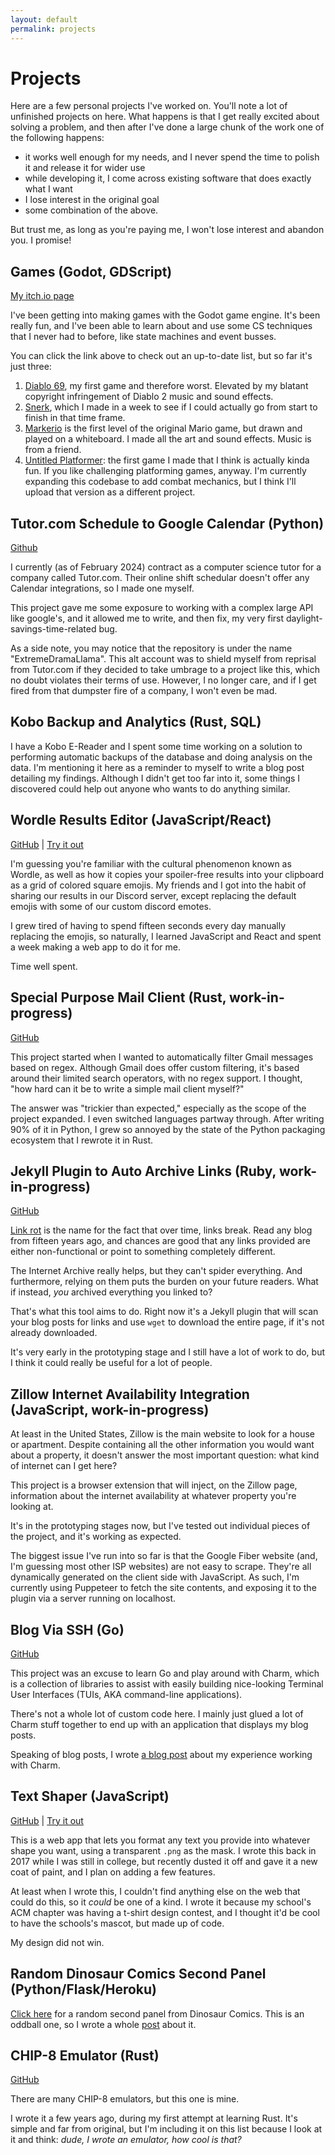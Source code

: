 ```yaml
---
layout: default
permalink: projects
---
```


# Projects

Here are a few personal projects I've worked on. You'll note a lot of unfinished projects on here. What happens is that I get really excited about solving a problem, and then after I've done a large chunk of the work one of the following happens:

* it works well enough for my needs, and I never spend the time to polish it and release it for wider use
* while developing it, I come across existing software that does exactly what I want
* I lose interest in the original goal
* some combination of the above.

But trust me, as long as you're paying me, I won't lose interest and abandon you. I promise!

## Games (Godot, GDScript) 

[My itch.io page](https://crispinstichart.itch.io/)

I've been getting into making games with the Godot game engine. It's been really fun, and I've been able to learn about and use some CS techniques that I never had to before, like state machines and event busses.

You can click the link above to check out an up-to-date list, but so far it's just three:

1. [Diablo 69](https://crispinstichart.itch.io/diablo69), my first game and therefore worst. Elevated by my blatant copyright infringement of Diablo 2 music and sound effects.
2.  [Snerk](https://crispinstichart.itch.io/snerk), which I made in a week to see if I could actually go from start to finish in that time frame.
3. [Markerio](https://crispinstichart.itch.io/markerio-1-1) is the first level of the original Mario game, but drawn and played on a whiteboard. I made all the art and sound effects. Music is from a friend.
4. [Untitled Platformer](https://crispinstichart.itch.io/metroidvania-movement-test): the first game I made that I think is actually kinda fun. If you like challenging platforming games, anyway. I'm currently expanding this codebase to add combat mechanics, but I think I'll upload that version as a different project.

## Tutor.com Schedule to Google Calendar (Python)

[Github](https://github.com/ExtremeDramaLlama/ScheduleToCalendar)

I currently (as of February 2024) contract as a computer science tutor for a company called Tutor.com. Their online shift schedular doesn't offer any Calendar integrations, so I made one myself.  

This project gave me some exposure to working with a complex large API like google's, and it allowed me to write, and then fix, my very first daylight-savings-time-related bug.

As a side note, you may notice that the repository is under the name "ExtremeDramaLlama". This alt account was to shield myself from reprisal from Tutor.com if they decided to take umbrage to a project like this, which no doubt violates their terms of use. However, I no longer care, and if I get fired from that dumpster fire of a company, I won't even be mad. 

## Kobo Backup and Analytics (Rust, SQL)

I have a Kobo E-Reader and I spent some time working on a solution to performing automatic backups of the database and doing analysis on the data. I'm mentioning it here as a reminder to myself to write a blog post detailing my findings. Although I didn't get too far into it, some things I discovered could help out anyone who wants to do anything similar.

## Wordle Results Editor (JavaScript/React)

[GitHub](https://github.com/CrispinStichart/wordle-result-editor) \| [Try it out](https://crispinstichart.github.io/wordle-result-editor/)

I'm guessing you're familiar with the cultural phenomenon known as Wordle, as well as how it copies your spoiler-free results into your clipboard as a grid of colored square emojis. My friends and I got into the habit of sharing our results in our Discord server, except replacing the default emojis with some of our custom discord emotes.

I grew tired of having to spend fifteen seconds every day manually replacing the emojis, so naturally, I learned JavaScript and React and spent a week making a web app to do it for me.

Time well spent.

## Special Purpose Mail Client (Rust, work-in-progress)

[GitHub](https://github.com/CrispinStichart/email-liberator)

This project started when I wanted to automatically filter Gmail messages based on regex. Although Gmail does offer custom filtering, it's based around their limited search operators, with no regex support. I thought, "how hard can it be to write a simple mail client myself?"

The answer was "trickier than expected," especially as the scope of the project expanded. I even switched languages partway through. After writing 90% of it in Python, I grew so annoyed by the state of the Python packaging ecosystem that I rewrote it in Rust.

## Jekyll Plugin to Auto Archive Links (Ruby, work-in-progress)

[GitHub](https://github.com/CrispinStichart/jekyll-automatic-link-archiver)

[Link rot][linkrot] is the name for the fact that over time, links break. Read any blog from fifteen years ago, and chances are good that any links provided are either non-functional or point to something completely different.

The Internet Archive really helps, but they can't spider everything. And furthermore, relying on them puts the burden on your future readers. What if instead, *you* archived everything you linked to?

That's what this tool aims to do. Right now it's a Jekyll plugin that will scan your blog posts for links and use `wget` to download the entire page, if it's not already downloaded.

It's very early in the prototyping stage and I still have a lot of work to do, but I think it could really be useful for a lot of people.

[linkrot]: https://en.wikipedia.org/wiki/Link_rot

## Zillow Internet Availability Integration (JavaScript, work-in-progress)

At least in the United States, Zillow is the main website to look for a house or apartment. Despite containing all the other information you would want about a property, it doesn't answer the most important question: what kind of internet can I get here?

This project is a browser extension that will inject, on the Zillow page, information about the internet availability at whatever property you're looking at.

It's in the prototyping stages now, but I've tested out individual pieces of the project, and it's working as expected.

The biggest issue I've run into so far is that the Google Fiber website (and, I'm guessing most other ISP websites) are not easy to scrape. They're all dynamically generated on the client side with JavaScript. As such, I'm currently using Puppeteer to fetch the site contents, and exposing it to the plugin via a server running on localhost.


## Blog Via SSH (Go)

[GitHub](https://github.com/CrispinStichart/website-via-ssh)

This project was an excuse to learn Go and play around with Charm, which is a collection of libraries to assist with easily building nice-looking Terminal User Interfaces (TUIs, AKA command-line applications).

There's not a whole lot of custom code here. I mainly just glued a lot of Charm stuff together to end up with an application that displays my blog posts.

Speaking of blog posts, I wrote [a blog post][blog] about my experience working with Charm.

[blog]: ../learning-go-and-charm/

## Text Shaper (JavaScript)

[GitHub](https://github.com/CrispinStichart/text-shaper) \| [Try it out](https://crispinstichart.github.io/text-shaper/)

This is a web app that lets you format any text you provide into whatever shape you want, using a transparent `.png` as the mask.  I wrote this back in 2017 while I was still in college, but recently dusted it off and gave it a new coat of paint, and I plan on adding a few features.

At least when I wrote this, I couldn't find anything else on the web that could do this, so it *could* be one of a kind. I wrote it because my school's ACM chapter was having a t-shirt design contest, and I thought it'd be cool to have the schools's mascot, but made up of code.

My design did not win.

## Random Dinosaur Comics Second Panel (Python/Flask/Heroku)

[Click here][random] for a random second panel from Dinosaur Comics. This is an oddball one, so I wrote a whole [post][dino] about it.

[random]: https://dino-comics-second-panel.herokuapp.com/random
[dino]: ../dino-comics

## CHIP-8 Emulator (Rust)

[GitHub](https://github.com/kingcritter/chip8_interpreter)

There are many CHIP-8 emulators, but this one is mine.

I wrote it a few years ago, during my first attempt at learning Rust. It's simple and far from original, but I'm including it on this list because I look at it and think: *dude, I wrote an emulator, how cool is that?*
